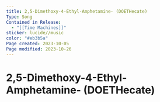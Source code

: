 ```yaml
---
title: 2,5-Dimethoxy-4-Ethyl-Amphetamine- (DOETHecate)
Type: Song
Contained in Release:
  - "[[Time Machines]]"
sticker: lucide//music
color: "#eb3b5a"
Page created: 2023-10-05
Page modified: 2023-10-26
---
```


# 2,5-Dimethoxy-4-Ethyl-Amphetamine- (DOETHecate)
